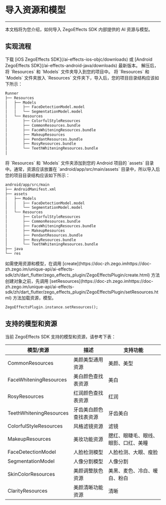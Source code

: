 # 导入资源和模型

- - -

本文档将为您介绍，如何导入 ZegoEffects SDK 内部提供的 AI 资源与模型。

## 实现流程

<Steps>
<Step title="下载资源和模型">
下载 [iOS ZegoEffects SDK](/ai-effects-ios-objc/downloads) 或 [Android ZegoEffects SDK](/ai-effects-android-java/downloads) 最新版本。
</Step>
<Step title="导入资源和模型文件夹">
解压后，将 `Resources` 和 `Models` 文件夹导入到您的项目中。
<Tabs>
<Tab title="iOS">
将 `Resources` 和 `Models` 文件夹放入 `Resources` 文件夹下，导入后，您的项目目录结构应该如下所示：

```bash
Runner
├── Resources
│   ├── Models
│   │   ├── FaceDetectionModel.model
│   │   └── SegmentationModel.model
│   └── Resources
│       ├── ColorfulStyleResources
│       ├── CommonResources.bundle
│       ├── FaceWhiteningResources.bundle
│       ├── MakeupResources
│       ├── PendantResources.bundle
│       ├── RosyResources.bundle
│       └── TeethWhiteningResources.bundle
│
```
</Tab>
<Tab title="Android">
将 `Resources` 和 `Models` 文件夹添加到您的 Android 项目的 `assets` 目录中。通常，资源应该放置在 `android/app/src/main/assets` 目录中，所以导入后您的项目目录结构应该如下所示：

```bash
android/app/src/main
├── AndroidManifest.xml
├── assets
│   ├── Models
│   │   ├── FaceDetectionModel.model
│   │   └── SegmentationModel.model
│   └── Resources
│       ├── ColorfulStyleResources
│       ├── CommonResources.bundle
│       ├── FaceWhiteningResources.bundle
│       ├── MakeupResources
│       ├── PendantResources.bundle
│       ├── RosyResources.bundle
│       └── TeethWhiteningResources.bundle
├── java
└── res
```
</Tab>
</Tabs>
</Step>
<Step title="加载资源和模型">
如需使用资源和模型，在调用 [create](https://doc-zh.zego.imhttps://doc-zh.zego.im/unique-api/ai-effects-sdk/zh/dart_flutter/zego_effects_plugin/ZegoEffectsPlugin/create.html) 方法创建对象之前，先调用 [setResources](https://doc-zh.zego.imhttps://doc-zh.zego.im/unique-api/ai-effects-sdk/zh/dart_flutter/zego_effects_plugin/ZegoEffectsPlugin/setResources.html) 方法加载资源，模型。

```dart
ZegoEffectsPlugin.instance.setResources();
```
</Step>
</Steps>

## 支持的模型和资源

当前 ZegoEffects SDK 支持的模型和资源，请参考下表：

| 模型/资源 | 描述 | 支持功能 |
| --- | --- | --- |
| CommonResources | 美颜美型通用资源 | 美颜、美型 |
| FaceWhiteningResources | 美白颜色查找表资源 | 美白 |
| RosyResources | 红润颜色查找表资源 | 红润 |
| TeethWhiteningResources | 牙齿美白颜色查找表资源 | 牙齿美白 |
| ColorfulStyleResources | 风格滤镜资源 | 滤镜 |
| MakeupResources | 美妆功能资源 | 腮红、眼睫毛、眼线、眼影、口红、美瞳 |
| FaceDetectionModel | 人脸检测模型 | 人脸检测、大眼、瘦脸 |
| SegmentationModel | 人像分割模型 | 人像分割 |
| SkinColorResources | 美颜调整肤色资源 | 美黑、麦色、冷白、暖白、粉白 |
| ClarityResources | 美颜清晰功能资源 | 清晰 |

